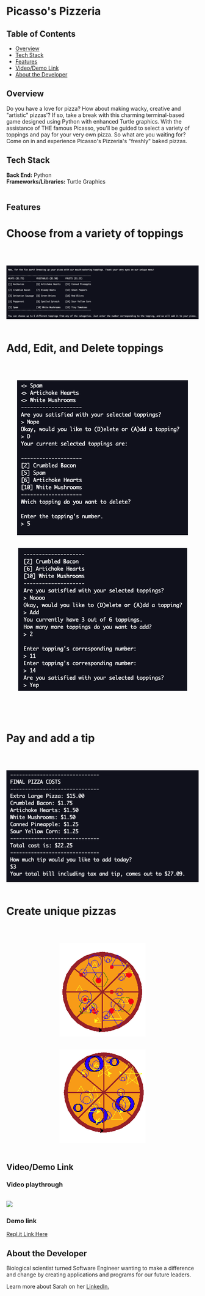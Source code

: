 # Picasso's Pizzeria

## Table of Contents

- [Overview](#overview)
- [Tech Stack](#tech-stack)
- [Features](#features)
- [Video/Demo Link](#video-demo)
- [About the Developer](#developer)

## <a name="overview"></a>Overview

Do you have a love for pizza? How about making wacky, creative and "artistic" pizzas'? If so, take a break with this charming terminal-based game designed using Python with enhanced Turtle graphics. With the assistance of THE famous Picasso, you'll be guided to select a variety of toppings and pay for your very own pizza. So what are you waiting for? Come on in and experience Picasso's Pizzeria's "freshly" baked pizzas.

## <a name="tech-stack"></a>Tech Stack

**Back End:** Python<br>
**Frameworks/Libraries:** Turtle Graphics<br>
<br/>

## <a name="features"></a>Features

# Choose from a variety of toppings

<br><br>

<p align="center">
<img src="/static/img/toppings-menu.png">
<br/><br/>
 </p>

# Add, Edit, and Delete toppings

<br><br>

<p align="center">
<img src="/static/img/delete-toppings.png">
<br/><br/>
 </p>

 <p align="center">
<img src="/static/img/add-toppings.png">
<br/><br/>
 </p>

<br><br>

# Pay and add a tip

<br><br>

<p align="center">
<img src="/static/img/checkout.png">
<br><br>
 </p>

# Create unique pizzas

<br><br>

<p align="center">
<img src="pizza-1.png">
<br><br>
 </p>

 <p align="center">
<img src="/static/img/pizza-2.png">
<br><br>
 </p>

## <a name="video-demo"></a> Video/Demo Link

### Video playthrough

<br>
<img src = "https://media.giphy.com/media/1wv6lXQUGQ6y0LRbKl/giphy.gif">
<br>

### Demo link

<a href = "https://repl.it/@sw135/Project-Pizza#main.py">Repl.it Link Here</a>

## <a name="developer"></a>About the Developer

Biological scientist turned Software Engineer wanting to make a difference and change by creating applications and programs for our future leaders.

Learn more about Sarah on her <a href="https://www.linkedin.com/in/wong-s" target="_blank">LinkedIn.</a>
